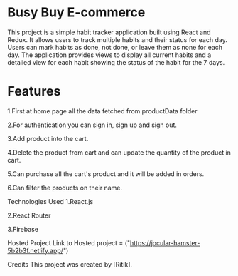 

# Busy Buy E-commerce
This project is a simple habit tracker application built using React and Redux. It allows users to track multiple habits and their status for each day. Users can mark habits as done, not done, or leave them as none for each day. The application provides views to display all current habits and a detailed view for each habit showing the status of the habit for the 7 days.

# Features
1.First at home page all the data fetched from productData folder

2.For authentication you can sign in, sign up and sign out.

3.Add product into the cart.

4.Delete the product from cart and can update the quantity of the product in cart.

5.Can purchase all the cart's product and it will be added in orders.

6.Can filter the products on their name.

Technologies Used
1.React.js

2.React Router

3.Firebase

Hosted Project
Link to Hosted project = ("https://jocular-hamster-5b2b3f.netlify.app/")

Credits
This project was created by [Ritik].
